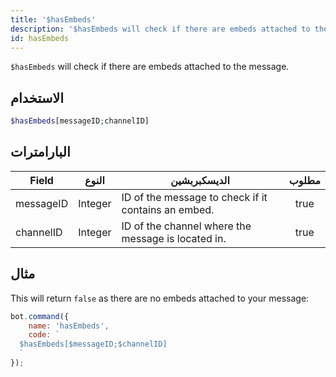 ```yaml
---
title: '$hasEmbeds'
description: '$hasEmbeds will check if there are embeds attached to the message.'
id: hasEmbeds
---
```


`$hasEmbeds` will check if there are embeds attached to the message.

## الاستخدام

```php
$hasEmbeds[messageID;channelID]
```

## البارامترات

| Field     | النوع   | الديسكبربشين                                        | مطلوب |
| --------- | ------- | --------------------------------------------------- |:-----:|
| messageID | Integer | ID of the message to check if it contains an embed. | true  |
| channelID | Integer | ID of the channel where the message is located in.  | true  |

## مثال

This will return `false` as there are no embeds attached to your message:

```javascript
bot.command({
    name: 'hasEmbeds',
    code: `
  $hasEmbeds[$messageID;$channelID]
  `
});
```
